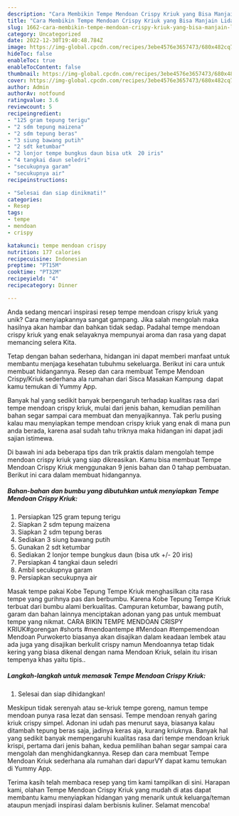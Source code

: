 ```yaml
---
description: "Cara Membikin Tempe Mendoan Crispy Kriuk yang Bisa Manjain Lidah"
title: "Cara Membikin Tempe Mendoan Crispy Kriuk yang Bisa Manjain Lidah"
slug: 1662-cara-membikin-tempe-mendoan-crispy-kriuk-yang-bisa-manjain-lidah
category: Uncategorized
date: 2022-12-30T19:40:48.784Z
image: https://img-global.cpcdn.com/recipes/3ebe4576e3657473/680x482cq70/tempe-mendoan-crispy-kriuk-foto-resep-utama.jpg
hideToc: false
enableToc: true
enableTocContent: false
thumbnail: https://img-global.cpcdn.com/recipes/3ebe4576e3657473/680x482cq70/tempe-mendoan-crispy-kriuk-foto-resep-utama.jpg
cover: https://img-global.cpcdn.com/recipes/3ebe4576e3657473/680x482cq70/tempe-mendoan-crispy-kriuk-foto-resep-utama.jpg
author: Admin
authorAv: notfound
ratingvalue: 3.6
reviewcount: 5
recipeingredient:
- "125 gram tepung terigu"
- "2 sdm tepung maizena"
- "2 sdm tepung beras"
- "3 siung bawang putih"
- "2 sdt ketumbar"
- "2 lonjor tempe bungkus daun bisa utk  20 iris"
- "4 tangkai daun seledri"
- "secukupnya garam"
- "secukupnya air"
recipeinstructions:

- "Selesai dan siap dinikmati!"
categories:
- Resep
tags:
- tempe
- mendoan
- crispy

katakunci: tempe mendoan crispy 
nutrition: 177 calories
recipecuisine: Indonesian
preptime: "PT15M"
cooktime: "PT32M"
recipeyield: "4"
recipecategory: Dinner

---
```





Anda sedang mencari inspirasi resep tempe mendoan crispy kriuk yang unik? Cara menyiapkannya sangat gampang. Jika salah mengolah maka hasilnya akan hambar dan bahkan tidak sedap. Padahal tempe mendoan crispy kriuk yang enak selayaknya mempunyai aroma dan rasa yang dapat memancing selera Kita.





Tetap dengan bahan sederhana, hidangan ini dapat memberi manfaat untuk membantu menjaga kesehatan tubuhmu sekeluarga. Berikut ini cara untuk membuat hidangannya. Resep dan cara membuat Tempe Mendoan Crispy/Kriuk sederhana ala rumahan dari Sisca ️Masakan Kampung ️ dapat kamu temukan di Yummy App.

Banyak hal yang sedikit banyak berpengaruh terhadap kualitas rasa dari tempe mendoan crispy kriuk, mulai dari jenis bahan, kemudian pemilihan bahan segar sampai cara membuat dan menyajikannya. Tak perlu pusing kalau mau menyiapkan tempe mendoan crispy kriuk yang enak di mana pun anda berada, karena asal sudah tahu triknya maka hidangan ini dapat jadi sajian istimewa.






Di bawah ini ada beberapa tips dan trik praktis dalam mengolah tempe mendoan crispy kriuk yang siap dikreasikan. Kamu bisa membuat Tempe Mendoan Crispy Kriuk menggunakan 9 jenis bahan dan 0 tahap pembuatan. Berikut ini cara dalam membuat hidangannya.

<!--inarticleads1-->

##### Bahan-bahan dan bumbu yang dibutuhkan untuk menyiapkan Tempe Mendoan Crispy Kriuk:

1. Persiapkan 125 gram tepung terigu
1. Siapkan 2 sdm tepung maizena
1. Siapkan 2 sdm tepung beras
1. Sediakan 3 siung bawang putih
1. Gunakan 2 sdt ketumbar
1. Sediakan 2 lonjor tempe bungkus daun (bisa utk +/- 20 iris)
1. Persiapkan 4 tangkai daun seledri
1. Ambil secukupnya garam
1. Persiapkan secukupnya air


Masak tempe pakai Kobe Tepung Tempe Kriuk menghasilkan cita rasa tempe yang gurihnya pas dan berbumbu. Karena Kobe Tepung Tempe Kriuk terbuat dari bumbu alami berkualitas. Campuran ketumbar, bawang putih, garam dan bahan lainnya menciptakan adonan yang pas untuk membuat tempe yang nikmat. CARA BIKIN TEMPE MENDOAN CRISPY KRIUK#gorengan #shorts #mendoantempe #Mendoan #tempemendoan Mendoan Purwokerto biasanya akan disajikan dalam keadaan lembek atau ada juga yang disajikan berkulit crispy namun Mendoannya tetap tidak kering yang biasa dikenal dengan nama Mendoan Kriuk, selain itu irisan tempenya khas yaitu tipis.. 

<!--inarticleads2-->

##### Langkah-langkah untuk memasak Tempe Mendoan Crispy Kriuk:


1. Selesai dan siap dihidangkan!

Meskipun tidak serenyah atau se-kriuk tempe goreng, namun tempe mendoan punya rasa lezat dan sensasi. Tempe mendoan renyah garing kriuk crispy simpel. Adonan ini udah pas menurut saya, biasanya kalau ditambah tepung beras saja, jadinya keras aja, kurang kriuknya. Banyak hal yang sedikit banyak mempengaruhi kualitas rasa dari tempe mendoan kriuk krispi, pertama dari jenis bahan, kedua pemilihan bahan segar sampai cara mengolah dan menghidangkannya. Resep dan cara membuat Tempe Mendoan Kriuk sederhana ala rumahan dari dapurVY dapat kamu temukan di Yummy App. 

Terima kasih telah membaca resep yang tim kami tampilkan di sini. Harapan kami, olahan Tempe Mendoan Crispy Kriuk yang mudah di atas dapat membantu kamu menyiapkan hidangan yang menarik untuk keluarga/teman ataupun menjadi inspirasi dalam berbisnis kuliner. Selamat mencoba!
